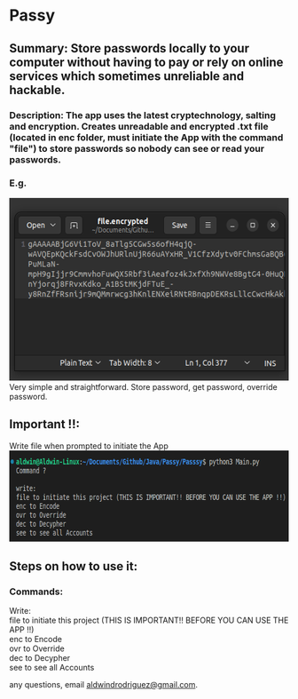 # Passy

## Summary: Store passwords locally to your computer without having to pay or rely on online services which sometimes unreliable and hackable.

### Description: The app uses the latest cryptechnology, salting and encryption. Creates unreadable and encrypted .txt file (located in enc folder, must initiate the App with the command "file") to store passwords so nobody can see or read your passwords.
### E.g.
<img src="screenshots/screenshot2.png" alt="alt text" width="551" height="329">
Very simple and straightforward. Store password, get password, override password.
   
## Important !!:
Write file when prompted to initiate the App  
<img src="screenshots/screenshot1.png" alt="alt text" width="671" height="164">

## Steps on how to use it:

### Commands:

Write:  
file to initiate this project (THIS IS IMPORTANT!! BEFORE YOU CAN USE THE APP !!)  
enc to Encode  
ovr to Override  
dec to Decypher  
see to see all Accounts  

any questions, email aldwindrodriguez@gmail.com.

